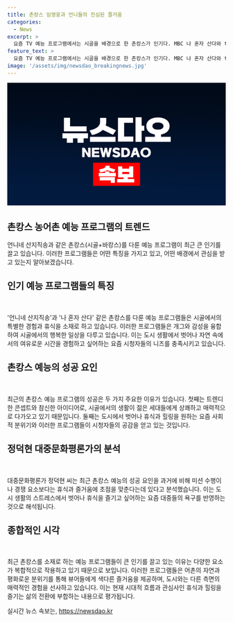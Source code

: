 ```yaml
---
title: 촌캉스 임영웅과 언니들의 진심된 즐거움
categories:
  - News
excerpt: >
  요즘 TV 예능 프로그램에서는 시골을 배경으로 한 촌캉스가 인기다. MBC 나 혼자 산다와 tvN 언니네 산지직송을 비롯해 2PM의 자체 유튜브 예능까지 시골에서의 힐링과 노는 즐거움을 보여준다. 이러한 촌캉스 트렌드는 사회에서도 반영되어 SNS 게시글과 촌캉스 여행 인증샷이 늘고 있으며, 할머니 메뉴가 유행하는 것과 마찬가지로 시골에서의 색다른 느낌과 감성을 추구하는 것으로 분석된다.
feature_text: >
  요즘 TV 예능 프로그램에서는 시골을 배경으로 한 촌캉스가 인기다. MBC 나 혼자 산다와 tvN 언니네 산지직송을 비롯해 2PM의 자체 유튜브 예능까지 시골에서의 힐링과 노는 즐거움을 보여준다. 이러한 촌캉스 트렌드는 사회에서도 반영되어 SNS 게시글과 촌캉스 여행 인증샷이 늘고 있으며, 할머니 메뉴가 유행하는 것과 마찬가지로 시골에서의 색다른 느낌과 감성을 추구하는 것으로 분석된다.
image: '/assets/img/newsdao_breakingnews.jpg'
---
```


<p><img src="/assets/img/newsdao_breakingnews.jpg" alt="koreaapp 속보" /></p>

<h2>촌캉스 농어촌 예능 프로그램의 트렌드</h2>

<p data-ke-size="size16"></p>

<p>언니네 산지직송과 같은 촌캉스(시골+바캉스)를 다룬 예능 프로그램이 최근 큰 인기를 끌고 있습니다. 이러한 프로그램들은 어떤 특징을 가지고 있고, 어떤 배경에서 관심을 받고 있는지 알아보겠습니다.</p>

<p data-ke-size="size16"></p>

<h2>인기 예능 프로그램들의 특징</h2>

<p data-ke-size="size16">&nbsp;</p>

<p>'언니네 산지직송'과 '나 혼자 산다' 같은 촌캉스를 다룬 예능 프로그램들은 시골에서의 특별한 경험과 휴식을 소재로 하고 있습니다. 이러한 프로그램들은 개그와 감성을 융합하여 시골에서의 행복한 일상을 다루고 있습니다. 이는 도시 생활에서 벗어나 자연 속에서의 여유로운 시간을 경험하고 싶어하는 요즘 시청자들의 니즈를 충족시키고 있습니다.</p>

<p data-ke-size="size16"></p>

<h2>촌캉스 예능의 성공 요인</h2>

<p data-ke-size="size16">&nbsp;</p>

<p>최근의 촌캉스 예능 프로그램의 성공은 두 가지 주요한 이유가 있습니다. 첫째는 트렌디한 콘셉트와 참신한 아이디어로, 시골에서의 생활이 젊은 세대들에게 상쾌하고 매력적으로 다가오고 있기 때문입니다. 둘째는 도시에서 벗어나 휴식과 힐링을 원하는 요즘 사회적 분위기와 이러한 프로그램들이 시청자들의 공감을 얻고 있는 것입니다.</p>

<p data-ke-size="size16"></p>

<h2>정덕현 대중문화평론가의 분석</h2>

<p data-ke-size="size16">&nbsp;</p>

<p>대중문화평론가 정덕현 씨는 최근 촌캉스 예능의 성공 요인을 과거에 비해 미션 수행이나 경쟁 요소보다는 휴식과 즐거움에 초점을 맞춘다는데 있다고 분석했습니다. 이는 도시 생활의 스트레스에서 벗어나 휴식을 즐기고 싶어하는 요즘 대중들의 욕구를 반영하는 것으로 해석됩니다.</p>

<p data-ke-size="size16"></p>

<h2>종합적인 시각</h2>

<p data-ke-size="size16">&nbsp;</p>

<p>최근 촌캉스를 소재로 하는 예능 프로그램들이 큰 인기를 끌고 있는 이유는 다양한 요소가 복합적으로 작용하고 있기 때문으로 보입니다. 이러한 프로그램들은 어촌의 자연과 평화로운 분위기를 통해 뷰어들에게 색다른 즐거움을 제공하며, 도시와는 다른 측면의 매력적인 경험을 선사하고 있습니다. 이는 현재 시대적 흐름과 관심사인 휴식과 힐링을 즐기는 삶의 전환에 부합하는 내용으로 평가됩니다.</p>

<p data-ke-size="size16"></p>
실시간 뉴스 속보는, <a href="https://newsdao.kr" rel="dofollow">https://newsdao.kr</a>


